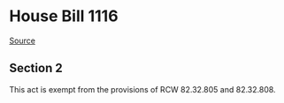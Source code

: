 # House Bill 1116

[Source](http://lawfilesext.leg.wa.gov/biennium/2021-22/Xml/Bills/House%20Bills/1116.xml)
## Section 2
This act is exempt from the provisions of RCW 82.32.805 and 82.32.808.

